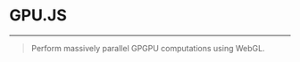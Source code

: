 # GPU.JS
----

> Perform massively parallel GPGPU computations using WebGL.

<Gpujs0101 id='hello-gpujs' />
